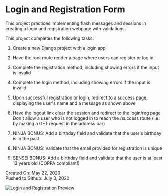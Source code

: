 # Login and Registration Form

This project practices implementing flash messages and sessions in creating a login and registration webpage with validations.

This project completes the following tasks:

1. Create a new Django project with a login app

2. Have the root route render a page where users can register or log in

3. Complete the registration method, including showing errors if the input is invalid

4. Complete the login method, including showing errors if the input is invalid

5. Upon successful registration or login, redirect to a success page, displaying the user's name and a message as shown above

6. Have the logout link clear the session and redirect to the login/reg page
Don't allow a user who is not logged in to reach the /success route (i.e. by making a GET request in the address bar)

7. NINJA BONUS: Add a birthday field and validate that the user's birthday is in the past

8. NINJA BONUS: Validate that the email provided for registration is unique

9. SENSEI BONUS: Add a birthday field and validate that the user is at least 13 years old (COPPA compliant!)

Created On: May 22, 2020\
Pushed to Github: July 3, 2020

![Login and Registration Preview](https://user-images.githubusercontent.com/62450912/86510999-8cadf980-bdba-11ea-848a-0f42b9457c2f.png)

